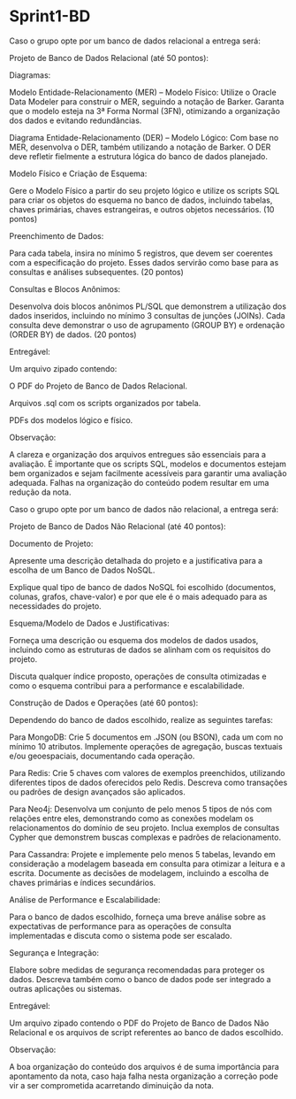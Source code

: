 # Sprint1-BD

Caso o grupo opte por um banco de dados relacional a entrega será: 

Projeto de Banco de Dados Relacional (até 50 pontos):

Diagramas:

Modelo Entidade-Relacionamento (MER) – Modelo Físico: Utilize o Oracle Data Modeler para construir o MER, seguindo a notação de Barker. Garanta que o modelo esteja na 3ª Forma Normal (3FN), otimizando a organização dos dados e evitando redundâncias.

Diagrama Entidade-Relacionamento (DER) – Modelo Lógico: Com base no MER, desenvolva o DER, também utilizando a notação de Barker. O DER deve refletir fielmente a estrutura lógica do banco de dados planejado.

Modelo Físico e Criação de Esquema:

Gere o Modelo Físico a partir do seu projeto lógico e utilize os scripts SQL para criar os objetos do esquema no banco de dados, incluindo tabelas, chaves primárias, chaves estrangeiras, e outros objetos necessários. (10 pontos)

Preenchimento de Dados:

Para cada tabela, insira no mínimo 5 registros, que devem ser coerentes com a especificação do projeto. Esses dados servirão como base para as consultas e análises subsequentes. (20 pontos)

Consultas e Blocos Anônimos:

Desenvolva dois blocos anônimos PL/SQL que demonstrem a utilização dos dados inseridos, incluindo no mínimo 3 consultas de junções (JOINs). Cada consulta deve demonstrar o uso de agrupamento (GROUP BY) e ordenação (ORDER BY) de dados. (20 pontos)

Entregável:

Um arquivo zipado contendo:

O PDF do Projeto de Banco de Dados Relacional.

Arquivos .sql com os scripts organizados por tabela.

PDFs dos modelos lógico e físico.

Observação:

A clareza e organização dos arquivos entregues são essenciais para a avaliação. É importante que os scripts SQL, modelos e documentos estejam bem organizados e sejam facilmente acessíveis para garantir uma avaliação adequada. Falhas na organização do conteúdo podem resultar em uma redução da nota.





Caso o grupo opte por um banco de dados não relacional, a entrega será:

Projeto de Banco de Dados Não Relacional (até 40 pontos):

Documento de Projeto:

Apresente uma descrição detalhada do projeto e a justificativa para a escolha de um Banco de Dados NoSQL.

Explique qual tipo de banco de dados NoSQL foi escolhido (documentos, colunas, grafos, chave-valor) e por que ele é o mais adequado para as necessidades do projeto.

Esquema/Modelo de Dados e Justificativas:

Forneça uma descrição ou esquema dos modelos de dados usados, incluindo como as estruturas de dados se alinham com os requisitos do projeto.

Discuta qualquer índice proposto, operações de consulta otimizadas e como o esquema contribui para a performance e escalabilidade.

Construção de Dados e Operações (até 60 pontos):

Dependendo do banco de dados escolhido, realize as seguintes tarefas:

Para MongoDB: Crie 5 documentos em .JSON (ou BSON), cada um com no mínimo 10 atributos. Implemente operações de agregação, buscas textuais e/ou geoespaciais, documentando cada operação.

Para Redis: Crie 5 chaves com valores de exemplos preenchidos, utilizando diferentes tipos de dados oferecidos pelo Redis. Descreva como transações ou padrões de design avançados são aplicados.

Para Neo4j: Desenvolva um conjunto de pelo menos 5 tipos de nós com relações entre eles, demonstrando como as conexões modelam os relacionamentos do domínio de seu projeto. Inclua exemplos de consultas Cypher que demonstrem buscas complexas e padrões de relacionamento.

Para Cassandra: Projete e implemente pelo menos 5 tabelas, levando em consideração a modelagem baseada em consulta para otimizar a leitura e a escrita. Documente as decisões de modelagem, incluindo a escolha de chaves primárias e índices secundários.

Análise de Performance e Escalabilidade:

Para o banco de dados escolhido, forneça uma breve análise sobre as expectativas de performance para as operações de consulta implementadas e discuta como o sistema pode ser escalado.

Segurança e Integração:

Elabore sobre medidas de segurança recomendadas para proteger os dados. Descreva também como o banco de dados pode ser integrado a outras aplicações ou sistemas.

Entregável:

Um arquivo zipado contendo o PDF do Projeto de Banco de Dados Não Relacional e os arquivos de script referentes ao banco de dados escolhido.

Observação:

A boa organização do conteúdo dos arquivos é de suma importância para apontamento da nota, caso haja falha nesta organização a correção pode vir a ser comprometida acarretando diminuição da nota.
